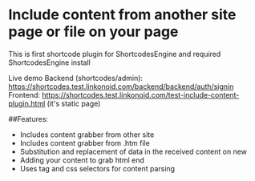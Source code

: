 Include content from another site page or file on your page
==============================================================

>
This is first shortcode plugin for ShortcodesEngine and required ShortcodesEngine install

Live demo
Backend (shortcodes/admin): https://shortcodes.test.linkonoid.com/backend/backend/auth/signin 
Frontend: https://shortcodes.test.linkonoid.com/test-include-content-plugin.html (it's static page)

##Features:
- Includes content grabber from other site
- Includes content grabber from .htm file
- Substitution and replacement of data in the received content on new
- Adding your content to grab html end
- Uses tag and css selectors for content parsing

 